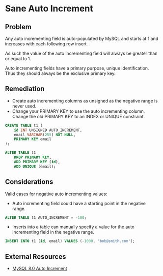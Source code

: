 # Sane Auto Increment

## Problem

Any auto incrementing field is auto-populated by MySQL and starts at 1 and increases with each following row insert.

As such the value of the auto incrementing field will always be greater than or equal to 1.

Auto incrementing fields have a primary purpose, unique identification. Thus they should always be the exclusive primary key.

## Remediation

* Create auto incrementing columns as unsigned as the negative range is never used.
* Change your PRIMARY KEY to use the auto incrementing column.
  Change the old PRIMARY KEY to an INDEX or UNIQUE constraint.

```sql
CREATE TABLE t1 (
    id INT UNSIGNED AUTO_INCREMENT,
    email VARCHAR(255) NOT NULL,
    PRIMARY KEY email
);

ALTER TABLE t1
    DROP PRIMARY KEY,
    ADD PRIMARY KEY (id),
    ADD UNIQUE (email);
```

## Considerations

Valid cases for negative auto incrementing values:
* Auto incrementing field could have a starting point in the negative range.

```sql
ALTER TABLE t1 AUTO_INCREMENT = -100;
```
* Inserts into a table can manually specify a value for the auto incrementing field in the negative range.

```sql
INSERT INTO t1 (id, email) VALUES (-1000, 'bob@smith.com');
```

## External Resources

* [MySQL 8.0 Auto Increment](https://dev.mysql.com/doc/refman/8.0/en/example-auto-increment.html)